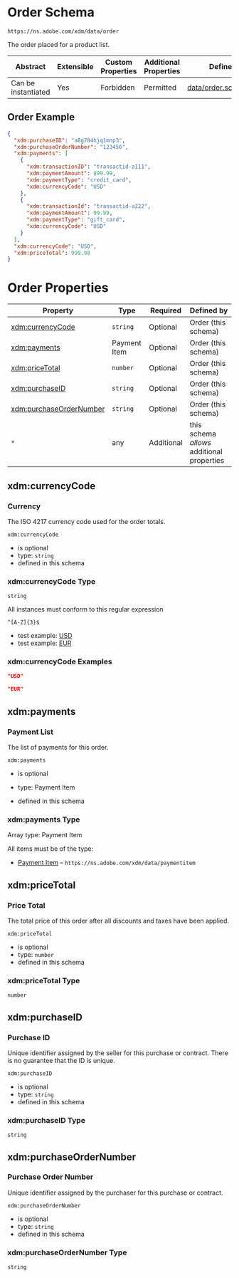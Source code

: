 
# Order Schema

```
https://ns.adobe.com/xdm/data/order
```

The order placed for a product list.

| Abstract | Extensible | Custom Properties | Additional Properties | Defined In |
|----------|------------|-------------------|-----------------------|------------|
| Can be instantiated | Yes | Forbidden | Permitted | [data/order.schema.json](data/order.schema.json) |

## Order Example
```json
{
  "xdm:purchaseID": "a8g784hjq1mnp3",
  "xdm:purchaseOrderNumber": "123456",
  "xdm:payments": [
    {
      "xdm:transactionID": "transactid-a111",
      "xdm:paymentAmount": 899.99,
      "xdm:paymentType": "credit_card",
      "xdm:currencyCode": "USD"
    },
    {
      "xdm:transactionId": "transactid-a222",
      "xdm:paymentAmount": 99.99,
      "xdm:paymentType": "gift_card",
      "xdm:currencyCode": "USD"
    }
  ],
  "xdm:currencyCode": "USD",
  "xdm:priceTotal": 999.98
}
```

# Order Properties

| Property | Type | Required | Defined by |
|----------|------|----------|------------|
| [xdm:currencyCode](#xdmcurrencyCode) | `string` | Optional | Order (this schema) |
| [xdm:payments](#xdmpayments) | Payment Item | Optional | Order (this schema) |
| [xdm:priceTotal](#xdmpriceTotal) | `number` | Optional | Order (this schema) |
| [xdm:purchaseID](#xdmpurchaseID) | `string` | Optional | Order (this schema) |
| [xdm:purchaseOrderNumber](#xdmpurchaseOrderNumber) | `string` | Optional | Order (this schema) |
| `*` | any | Additional | this schema *allows* additional properties |

## xdm:currencyCode
### Currency

The ISO 4217 currency code used for the order totals.

`xdm:currencyCode`
* is optional
* type: `string`
* defined in this schema

### xdm:currencyCode Type


`string`


All instances must conform to this regular expression 
```regex
^[A-Z]{3}$
```

* test example: [USD](https://regexr.com/?expression=%5E%5BA-Z%5D%7B3%7D%24&text=USD)
* test example: [EUR](https://regexr.com/?expression=%5E%5BA-Z%5D%7B3%7D%24&text=EUR)




### xdm:currencyCode Examples

```json
"USD"
```

```json
"EUR"
```



## xdm:payments
### Payment List

The list of payments for this order.

`xdm:payments`
* is optional
* type: Payment Item

* defined in this schema

### xdm:payments Type


Array type: Payment Item

All items must be of the type:
* [Payment Item](paymentitem.schema.md) – `https://ns.adobe.com/xdm/data/paymentitem`








## xdm:priceTotal
### Price Total

The total price of this order after all discounts and taxes have been applied.

`xdm:priceTotal`
* is optional
* type: `number`
* defined in this schema

### xdm:priceTotal Type


`number`






## xdm:purchaseID
### Purchase ID

Unique identifier assigned by the seller for this purchase or contract. There is no guarantee that the ID is unique.

`xdm:purchaseID`
* is optional
* type: `string`
* defined in this schema

### xdm:purchaseID Type


`string`






## xdm:purchaseOrderNumber
### Purchase Order Number

Unique identifier assigned by the purchaser for this purchase or contract.

`xdm:purchaseOrderNumber`
* is optional
* type: `string`
* defined in this schema

### xdm:purchaseOrderNumber Type


`string`





